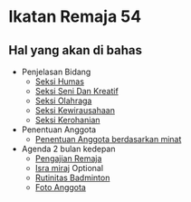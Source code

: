 # Ikatan Remaja 54

## Hal yang akan di bahas

- Penjelasan Bidang
  - [Seksi Humas]()
  - [Seksi Seni Dan Kreatif]()
  - [Seksi Olahraga]()
  - [Seksi Kewirausahaan]()
  - [Seksi Kerohanian]()
- Penentuan Anggota
  - [Penentuan Anggota berdasarkan minat]()
- Agenda 2 bulan kedepan
  - [Pengajian Remaja]()
  - [Isra miraj]() Optional
  - [Rutinitas Badminton]()
  - [Foto Anggota]()
